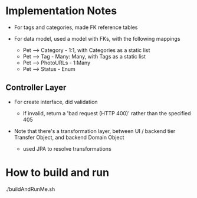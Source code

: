 # Implementation Notes

* For tags and categories, made FK reference tables

* For data model, used a model with FKs, with the following mappings

    * Pet --> Category - 1:1, with Categories as a static list
    * Pet --> Tag - Many: Many, with Tags as a static list
    * Pet --> PhotoURLs - 1:Many
    * Pet --> Status - Enum

## Controller Layer
* For create interface, did validation
     * If invalid, return a 'bad request (HTTP 400)' rather than the specified 405

* Note that there's a transformation layer, between UI / backend tier Transfer Object, and backend Domain Object
	* used JPA to resolve transformations
	
# How to build and run
./buildAndRunMe.sh